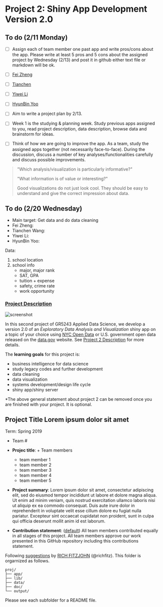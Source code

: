 # Project 2: Shiny App Development Version 2.0

## To do (2/11 Monday)

- [ ] Assign each of team member one past app and write pros/cons about the app. Please write at least 5 pros and 5 cons about the assigned project by Wednesday (2/13) and post it in github either text file or markdown will be ok. 
- [ ] [Fei Zheng](https://github.com/TZstatsADS/Spr2017-proj2-grp4)
- [ ] [Tianchen](https://github.com/TZstatsADS/Spr2017-proj2-grp10)
- [ ] [Yiwei Li](https://github.com/TZstatsADS/Spr2017-proj2-grp12)
- [ ] [HyunBin Yoo](https://github.com/TZstatsADS/Spr2017-proj2-grp15)


- [ ] Aim to write a project plan by 2/13.
- [ ] Week 1 is the studying & planning week. Study previous apps assigned to you, read project description, data description, browse data and brainstorm for ideas.
- [ ] Think of how we are going to improve the app. As a team, study the assigned apps together (not necessarily face-to-face). During the discussion, discuss a number of key analyses/functionalities carefully and discuss possible improvements.

> "Which analysis/visualization is particularly informative?"
>
> "What information is of value or interesting?"
>
> Good visualizations do not just look cool. They should be easy to understand and give the correct impression about data.

## To do (2/20 Wednesday)
- Main target: Get data and do data cleaning
- Fei Zheng:
- Tianchen Wang:
- Yiwei Li:
- HyunBin Yoo:

Data:

1. school location
2. school info
	- major, major rank
	- SAT, GPA
	- tuition + expense
	- safety, crime rate	
	- work opportunity





### [Project Description](doc/project2_desc.md)

![screenshot](doc/screenshot2.png)

In this second project of GR5243 Applied Data Science, we develop a version 2.0 of an *Exploratory Data Analysis and Visualization* shiny app on a topic of your choice using [NYC Open Data](https://opendata.cityofnewyork.us/) or U.S. government open data released on the [data.gov](https://data.gov/) website. See [Project 2 Description](doc/project2_desc.md) for more details.  

The **learning goals** for this project is:

- business intelligence for data science
- study legacy codes and further development
- data cleaning
- data visualization
- systems development/design life cycle
- shiny app/shiny server

*The above general statement about project 2 can be removed once you are finished with your project. It is optional.

## Project Title Lorem ipsum dolor sit amet
Term: Spring 2019

+ Team #
+ **Projec title**: + Team members
	+ team member 1
	+ team member 2
	+ team member 3
	+ team member 4
	+ team member 5

+ **Project summary**: Lorem ipsum dolor sit amet, consectetur adipiscing elit, sed do eiusmod tempor incididunt ut labore et dolore magna aliqua. Ut enim ad minim veniam, quis nostrud exercitation ullamco laboris nisi ut aliquip ex ea commodo consequat. Duis aute irure dolor in reprehenderit in voluptate velit esse cillum dolore eu fugiat nulla pariatur. Excepteur sint occaecat cupidatat non proident, sunt in culpa qui officia deserunt mollit anim id est laborum.

+ **Contribution statement**: ([default](doc/a_note_on_contributions.md)) All team members contributed equally in all stages of this project. All team members approve our work presented in this GitHub repository including this contributions statement. 

Following [suggestions](http://nicercode.github.io/blog/2013-04-05-projects/) by [RICH FITZJOHN](http://nicercode.github.io/about/#Team) (@richfitz). This folder is orgarnized as follows.

```
proj/
├── app/
├── lib/
├── data/
├── doc/
└── output/
```

Please see each subfolder for a README file.

